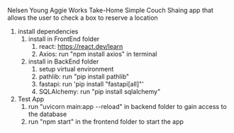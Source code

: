 Nelsen Young Aggie Works Take-Home
Simple Couch Shaing app that allows the user to check a box to reserve a location
1. install dependencies
    1. install in FrontEnd folder
        1. react: https://react.dev/learn
        2. Axios: run "npm install axios" in terminal
    2. install in BackEnd folder
        1. setup virtual environment
        2. pathlib: run "pip install pathlib"
        3. fastapi: run 'pip install "fastapi[all]"'
        4. SQLAlchemy: run "pip install sqlalchemy" 
2. Test App
    1. run "uvicorn main:app --reload" in backend folder to gain access to the database
    2. run "npm start" in the frontend folder to start the app
